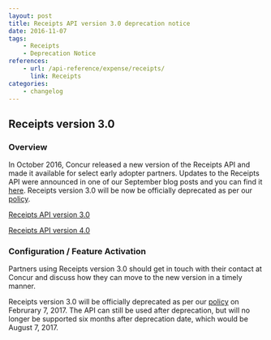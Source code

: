 ```yaml
---
layout: post
title: Receipts API version 3.0 deprecation notice
date: 2016-11-07
tags:
    - Receipts
    - Deprecation Notice
references:
    - url: /api-reference/expense/receipts/
      link: Receipts
categories:
    - changelog
---
```



## Receipts version 3.0

### Overview

In October 2016, Concur released a new version of the Receipts API and made it available for select early adopter partners. Updates to the Receipts API were announced in one of our September blog posts and you can find it [here](https://developer.concur.com/2016/09/12/API-Receipt-Update.html). Receipts version 3.0 will be now be officially deprecated as per our [policy](https://developer.concur.com/tools-support/reference/deprecation-policy.html).

[Receipts API version 3.0](/api-reference-deprecated/version-three/receipts.html)

[Receipts API version 4.0](https://developer.concur.com/api-reference/expense/receipts/)

### Configuration / Feature Activation

Partners using Receipts version 3.0 should get in touch with their contact at Concur and discuss how they can move to the new version in a timely manner.

Receipts version 3.0 will be officially deprecated as per our [policy](https://developer.concur.com/tools-support/reference/deprecation-policy.html) on Februrary 7, 2017. The API can still be used after deprecation, but will no longer be supported six months after deprecation date, which would be August 7, 2017.
